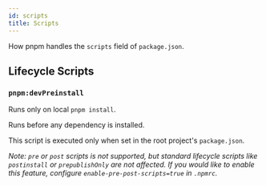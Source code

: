 ```yaml
---
id: scripts
title: Scripts
---
```


How pnpm handles the `scripts` field of `package.json`.

## Lifecycle Scripts

### `pnpm:devPreinstall`

Runs only on local `pnpm install`.

Runs before any dependency is installed.

This script is executed only when set in the root project's `package.json`.

*Note: `pre` or `post` scripts is not supported, but standard lifecycle scripts like `postinstall` or `prepublishOnly` are not affected. If you would like to enable this feature, configure `enable-pre-post-scripts=true` in `.npmrc`.*
